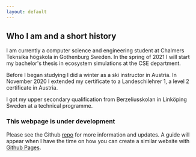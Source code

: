```yaml
---
layout: default
---
```


## Who I am and a short history

I am currently a computer science and engineering student at Chalmers
Teknsika högskola in Gothenburg Sweden. In the spring of 2021 I will start
my bachelor's thesis in ecosystem simulations at the CSE department.

Before I began studying I did a winter as a ski instructor in Austria. In
November 2020 I extended  my certificate to a Landeschilehrer 1, a level 2
certificate in Austria.

I got my upper secondary qualification from Berzeliusskolan in Linköping
Sweden at a technical programme.

### This webpage is under development
Please see the Github [repo](https://github.com/JohanAtterfors/JohanAtterfors.github.io)
for more information and updates. A guide will appear when I have the time on
how you can create a similar website with [Github Pages](https://pages.github.com).
